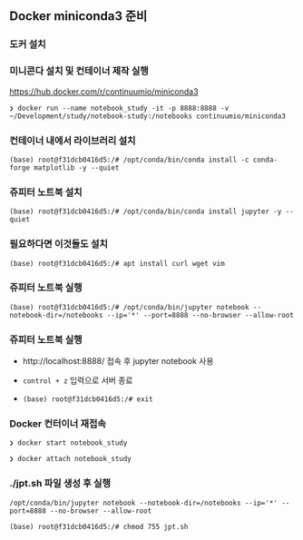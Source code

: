 ## Docker miniconda3 준비

### 도커 설치

### 미니콘다 설치 및 컨테이너 제작 실행

https://hub.docker.com/r/continuumio/miniconda3

`❯ docker run --name notebook_study -it -p 8888:8888 -v ~/Development/study/notebook-study:/notebooks continuumio/miniconda3`



### 컨테이너 내에서 라이브러리 설치

`(base) root@f31dcb0416d5:/# /opt/conda/bin/conda install -c conda-forge matplotlib -y --quiet`


### 쥬피터 노트북 설치

`(base) root@f31dcb0416d5:/# /opt/conda/bin/conda install jupyter -y --quiet `


### 필요하다면 이것들도 설치

`(base) root@f31dcb0416d5:/# apt install curl wget vim`



### 쥬피터 노트북 실행

`(base) root@f31dcb0416d5:/# /opt/conda/bin/jupyter notebook --notebook-dir=/notebooks --ip='*' --port=8888 --no-browser --allow-root`


### 쥬피터 노트북 실행

- http://localhost:8888/ 접속 후 jupyter notebook 사용

- `control + z` 입력으로 서버 종료

- `(base) root@f31dcb0416d5:/# exit`


### Docker 컨터이너 재접속

`❯ docker start notebook_study`

`❯ docker attach notebook_study`


### ./jpt.sh 파일 생성 후 실행

`/opt/conda/bin/jupyter notebook --notebook-dir=/notebooks --ip='*' --port=8888 --no-browser --allow-root`

`(base) root@f31dcb0416d5:/# chmod 755 jpt.sh`

